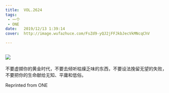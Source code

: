 ```yaml
---
title:	VOL.2624
tags:
 - 一个
 - ONE
date:	2019/12/13 1:39:14
cover:	http://image.wufazhuce.com/FsZd9-yQJ2jFFJkbJecVkMNcqChV

---
```

![](http://image.wufazhuce.com/FsZd9-yQJ2jFFJkbJecVkMNcqChV)
---

不要虚掷你的黄金时代，不要去倾听枯燥乏味的东西，不要设法挽留无望的失败，不要把你的生命献给无知、平庸和低俗。
 
Reprinted from ONE

